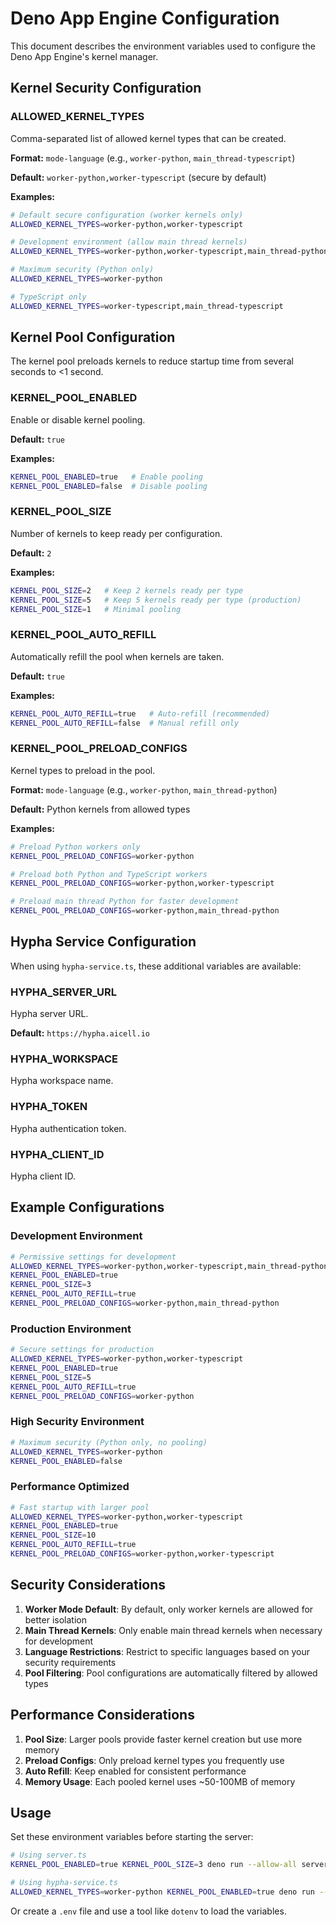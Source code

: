 # Deno App Engine Configuration

This document describes the environment variables used to configure the Deno App Engine's kernel manager.

## Kernel Security Configuration

### ALLOWED_KERNEL_TYPES
Comma-separated list of allowed kernel types that can be created.

**Format:** `mode-language` (e.g., `worker-python`, `main_thread-typescript`)

**Default:** `worker-python,worker-typescript` (secure by default)

**Examples:**
```bash
# Default secure configuration (worker kernels only)
ALLOWED_KERNEL_TYPES=worker-python,worker-typescript

# Development environment (allow main thread kernels)
ALLOWED_KERNEL_TYPES=worker-python,worker-typescript,main_thread-python,main_thread-typescript

# Maximum security (Python only)
ALLOWED_KERNEL_TYPES=worker-python

# TypeScript only
ALLOWED_KERNEL_TYPES=worker-typescript,main_thread-typescript
```

## Kernel Pool Configuration

The kernel pool preloads kernels to reduce startup time from several seconds to <1 second.

### KERNEL_POOL_ENABLED
Enable or disable kernel pooling.

**Default:** `true`

**Examples:**
```bash
KERNEL_POOL_ENABLED=true   # Enable pooling
KERNEL_POOL_ENABLED=false  # Disable pooling
```

### KERNEL_POOL_SIZE
Number of kernels to keep ready per configuration.

**Default:** `2`

**Examples:**
```bash
KERNEL_POOL_SIZE=2   # Keep 2 kernels ready per type
KERNEL_POOL_SIZE=5   # Keep 5 kernels ready per type (production)
KERNEL_POOL_SIZE=1   # Minimal pooling
```

### KERNEL_POOL_AUTO_REFILL
Automatically refill the pool when kernels are taken.

**Default:** `true`

**Examples:**
```bash
KERNEL_POOL_AUTO_REFILL=true   # Auto-refill (recommended)
KERNEL_POOL_AUTO_REFILL=false  # Manual refill only
```

### KERNEL_POOL_PRELOAD_CONFIGS
Kernel types to preload in the pool.

**Format:** `mode-language` (e.g., `worker-python`, `main_thread-python`)

**Default:** Python kernels from allowed types

**Examples:**
```bash
# Preload Python workers only
KERNEL_POOL_PRELOAD_CONFIGS=worker-python

# Preload both Python and TypeScript workers
KERNEL_POOL_PRELOAD_CONFIGS=worker-python,worker-typescript

# Preload main thread Python for faster development
KERNEL_POOL_PRELOAD_CONFIGS=worker-python,main_thread-python
```

## Hypha Service Configuration

When using `hypha-service.ts`, these additional variables are available:

### HYPHA_SERVER_URL
Hypha server URL.

**Default:** `https://hypha.aicell.io`

### HYPHA_WORKSPACE
Hypha workspace name.

### HYPHA_TOKEN
Hypha authentication token.

### HYPHA_CLIENT_ID
Hypha client ID.

## Example Configurations

### Development Environment
```bash
# Permissive settings for development
ALLOWED_KERNEL_TYPES=worker-python,worker-typescript,main_thread-python
KERNEL_POOL_ENABLED=true
KERNEL_POOL_SIZE=3
KERNEL_POOL_AUTO_REFILL=true
KERNEL_POOL_PRELOAD_CONFIGS=worker-python,main_thread-python
```

### Production Environment
```bash
# Secure settings for production
ALLOWED_KERNEL_TYPES=worker-python,worker-typescript
KERNEL_POOL_ENABLED=true
KERNEL_POOL_SIZE=5
KERNEL_POOL_AUTO_REFILL=true
KERNEL_POOL_PRELOAD_CONFIGS=worker-python
```

### High Security Environment
```bash
# Maximum security (Python only, no pooling)
ALLOWED_KERNEL_TYPES=worker-python
KERNEL_POOL_ENABLED=false
```

### Performance Optimized
```bash
# Fast startup with larger pool
ALLOWED_KERNEL_TYPES=worker-python,worker-typescript
KERNEL_POOL_ENABLED=true
KERNEL_POOL_SIZE=10
KERNEL_POOL_AUTO_REFILL=true
KERNEL_POOL_PRELOAD_CONFIGS=worker-python,worker-typescript
```

## Security Considerations

1. **Worker Mode Default**: By default, only worker kernels are allowed for better isolation
2. **Main Thread Kernels**: Only enable main thread kernels when necessary for development
3. **Language Restrictions**: Restrict to specific languages based on your security requirements
4. **Pool Filtering**: Pool configurations are automatically filtered by allowed types

## Performance Considerations

1. **Pool Size**: Larger pools provide faster kernel creation but use more memory
2. **Preload Configs**: Only preload kernel types you frequently use
3. **Auto Refill**: Keep enabled for consistent performance
4. **Memory Usage**: Each pooled kernel uses ~50-100MB of memory

## Usage

Set these environment variables before starting the server:

```bash
# Using server.ts
KERNEL_POOL_ENABLED=true KERNEL_POOL_SIZE=3 deno run --allow-all server.ts

# Using hypha-service.ts
ALLOWED_KERNEL_TYPES=worker-python KERNEL_POOL_ENABLED=true deno run --allow-all hypha-service.ts
```

Or create a `.env` file and use a tool like `dotenv` to load the variables. 